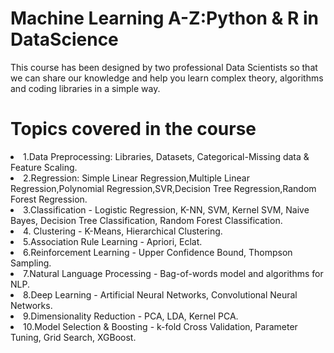 # Machine Learning A-Z:Python & R in DataScience
This course has been designed by two professional Data Scientists so that we can share our knowledge and help you learn complex theory, algorithms and coding libraries in a simple way.

# Topics covered in the course
<li>1.Data Preprocessing: Libraries, Datasets, Categorical-Missing data & Feature Scaling.</li>

<li>2.Regression: Simple Linear Regression,Multiple Linear Regression,Polynomial Regression,SVR,Decision Tree Regression,Random Forest Regression.</li>

<li>3.Classification - Logistic Regression, K-NN, SVM, Kernel SVM, Naive Bayes, Decision Tree Classification, Random Forest Classification.</li>

<li>4. Clustering - K-Means, Hierarchical Clustering.</li>

<li>5.Association Rule Learning - Apriori, Eclat.</li>

<li>6.Reinforcement Learning - Upper Confidence Bound, Thompson Sampling.</li>

<li>7.Natural Language Processing - Bag-of-words model and algorithms for NLP.</li>

<li>8.Deep Learning - Artificial Neural Networks, Convolutional Neural Networks.</li>

<li>9.Dimensionality Reduction - PCA, LDA, Kernel PCA.</li>

<li>10.Model Selection & Boosting - k-fold Cross Validation, Parameter Tuning, Grid Search, XGBoost.</li>


